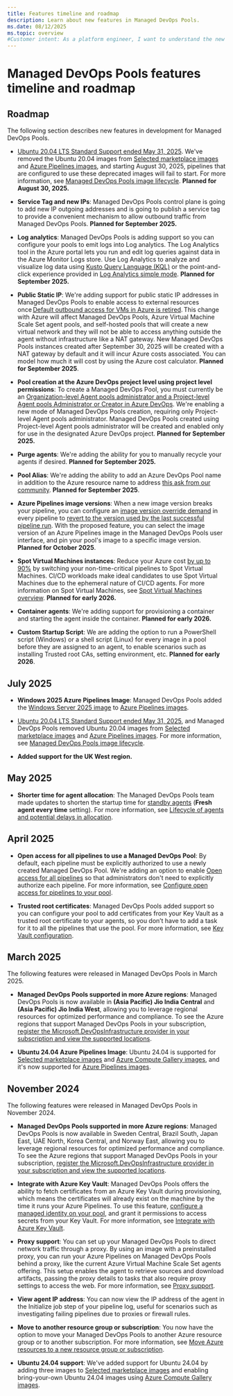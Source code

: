 ```yaml
---
title: Features timeline and roadmap
description: Learn about new features in Managed DevOps Pools.
ms.date: 08/12/2025
ms.topic: overview
#Customer intent: As a platform engineer, I want to understand the new features in Managed DevOps Pools.
---
```


# Managed DevOps Pools features timeline and roadmap

## Roadmap

The following section describes new features in development for Managed DevOps Pools.

* [Ubuntu 20.04 LTS Standard Support ended May 31, 2025](https://ubuntu.com/blog/ubuntu-20-04-lts-end-of-life-standard-support-is-coming-to-an-end-heres-how-to-prepare). We've removed the Ubuntu 20.04 images from [Selected marketplace images](./configure-images.md#selected-marketplace-images) and [Azure Pipelines images](./configure-images.md#azure-pipelines-images), and starting August 30, 2025, pipelines that are configured to use these deprecated images will fail to start. For more information, see [Managed DevOps Pools image lifecycle](./configure-images.md#image-lifecycle). **Planned for August 30, 2025.**

* **Service Tag and new IPs**: Managed DevOps Pools control plane is going to add new IP outgoing addresses and is going to publish a service tag to provide a convenient mechanism to allow outbound traffic from Managed DevOps Pools. **Planned for September 2025.**

* **Log analytics**: Managed DevOps Pools is adding support so you can configure your pools to emit logs into Log analytics. The Log Analytics tool in the Azure portal lets you run and edit log queries against data in the Azure Monitor Logs store. Use Log Analytics to analyze and visualize log data using [Kusto Query Language (KQL)](/azure/azure-monitor/logs/get-started-queries) or the point-and-click experience provided in [Log Analytics simple mode](/azure/azure-monitor/logs/log-analytics-simple-mode). **Planned for September 2025.**

* **Public Static IP**: We're adding support for public static IP addresses in Managed DevOps Pools to enable access to external resources once [Default outbound access for VMs in Azure is retired](https://azure.microsoft.com/updates?id=default-outbound-access-for-vms-in-azure-will-be-retired-transition-to-a-new-method-of-internet-access). This change with Azure will affect Managed DevOps Pools, Azure Virtual Machine Scale Set agent pools, and self-hosted pools that will create a new virtual network and they will not be able to access anything outside the agent without infrastructure like a NAT gateway. New Managed DevOps Pools instances created after September 30, 2025 will be created with a NAT gateway by default and it will incur Azure costs associated. You can model how much it will cost by using the Azure cost calculator. **Planned for September 2025**. 

* **Pool creation at the Azure DevOps project level using project level permissions**: To create a Managed DevOps Pool, you must currently be an [Organization-level Agent pools administrator and a Project-level Agent pools Administrator or Creator in Azure DevOps](./prerequisites.md#verify-azure-devops-permissions). We're enabling a new mode of Managed DevOps Pools creation, requiring only Project-level Agent pools administrator. Managed DevOps Pools created using Project-level Agent pools administrator will be created and enabled only for use in the designated Azure DevOps project. **Planned for September 2025.**

* **Purge agents**: We're adding the ability for you to manually recycle your agents if desired. **Planned for September 2025.**

* **Pool Alias**: We're adding the ability to add an Azure DevOps Pool name in addition to the Azure resource name to address [this ask from our community](https://developercommunity.visualstudio.com/t/Managed-Devops-Pools-Custom-agent-pool/10834336). **Planned for September 2025**.

* **Azure Pipelines image versions**: When a new image version breaks your pipeline, you can configure an [image version override demand](./demands.md#imageversionoverride) in every pipeline to [revert to the version used by the last successful pipeline run](./troubleshooting.md#check-to-see-if-there-has-been-an-image-update). With the proposed feature, you can select the image version of an Azure Pipelines image in the Managed DevOps Pools user interface, and pin your pool's image to a specific image version. **Planned for October 2025**.

* **Spot Virtual Machines instances**: Reduce your Azure cost [by up to 90%](/azure/architecture/guide/spot/spot-eviction#understand-spot-vm-pricing) by switching your non-time-critical pipelines to Spot Virtual Machines. CI/CD workloads make ideal candidates to use Spot Virtual Machines due to the ephemeral nature of CI/CD agents. For more information on Spot Virtual Machines, see [Spot Virtual Machines overview](https://azure.microsoft.com/products/virtual-machines/spot). **Planned for early 2026.**

* **Container agents**: We're adding support for provisioning a container and starting the agent inside the container. **Planned for early 2026.**

* **Custom Startup Script**: We are adding the option to run a PowerShell script (Windows) or a shell script (Linux) for every image in a pool before they are assigned to an agent, to enable scenarios such as installing Trusted root CAs, setting environment, etc. **Planned for early 2026**.

## July 2025

* **Windows 2025 Azure Pipelines Image**: Managed DevOps Pools added the [Windows Server 2025 image](https://github.com/actions/runner-images/blob/main/images/windows/Windows2025-Readme.md) to [Azure Pipelines images](./configure-images.md#azure-pipelines-images).

* [Ubuntu 20.04 LTS Standard Support ended May 31, 2025](https://ubuntu.com/blog/ubuntu-20-04-lts-end-of-life-standard-support-is-coming-to-an-end-heres-how-to-prepare), and Managed DevOps Pools removed Ubuntu 20.04 images from [Selected marketplace images](./configure-images.md#selected-marketplace-images) and [Azure Pipelines images](./configure-images.md#azure-pipelines-images). For more information, see [Managed DevOps Pools image lifecycle](./configure-images.md#image-lifecycle).

* **Added support for the UK West region.**

## May 2025

* **Shorter time for agent allocation**: The Managed DevOps Pools team made updates to shorten the startup time for [standby agents](./configure-scaling.md#standby-agent-mode) (**Fresh agent every time** setting). For more information, see [Lifecycle of agents and potential delays in allocation](./configure-scaling.md#lifecycle-of-agents-and-potential-delays-in-allocation).

## April 2025

* **Open access for all pipelines to use a Managed DevOps Pool**: By default, each pipeline must be explicitly authorized to use a newly created Managed DevOps Pool. We're adding an option to enable [Open access for all pipelines](../pipelines/agents/pools-queues.md#pipeline-permissions) so that administrators don't need to explicitly authorize each pipeline. For more information, see [Configure open access for pipelines to your pool](./configure-security.md#configure-open-access-for-pipelines-to-your-pool).

* **Trusted root certificates**: Managed DevOps Pools added support so you can configure your pool to add certificates from your Key Vault as a trusted root certificate to your agents, so you don’t have to add a task for it to all the pipelines that use the pool. For more information, see [Key Vault configuration](./configure-security.md#key-vault-configuration).

## March 2025

The following features were released in Managed DevOps Pools in March 2025.

* **Managed DevOps Pools supported in more Azure regions**: Managed DevOps Pools is now available in **(Asia Pacific) Jio India Central** and **(Asia Pacific) Jio India West**, allowing you to leverage regional resources for optimized performance and compliance. To see the Azure regions that support Managed DevOps Pools in your subscription, [register the Microsoft.DevOpsInfrastructure provider in your subscription and view the supported locations](prerequisites.md#register-the-managed-devops-pools-resource-provider-in-your-azure-subscription).

* **Ubuntu 24.04 Azure Pipelines Image**: Ubuntu 24.04 is supported for [Selected marketplace images](./configure-images.md#selected-marketplace-images) and [Azure Compute Gallery images](./configure-images.md#azure-compute-gallery-images), and it's now supported for [Azure Pipelines images](./configure-images.md#azure-pipelines-images).

## November 2024

The following features were released in Managed DevOps Pools in November 2024.

* **Managed DevOps Pools supported in more Azure regions**: Managed DevOps Pools is now available in Sweden Central, Brazil South, Japan East, UAE North, Korea Central, and Norway East, allowing you to leverage regional resources for optimized performance and compliance. To see the Azure regions that support Managed DevOps Pools in your subscription, [register the Microsoft.DevOpsInfrastructure provider in your subscription and view the supported locations](prerequisites.md#register-the-managed-devops-pools-resource-provider-in-your-azure-subscription).

* **Integrate with Azure Key Vault**: Managed DevOps Pools offers the ability to fetch certificates from an Azure Key Vault during provisioning, which means the certificates will already exist on the machine by the time it runs your Azure Pipelines. To use this feature, [configure a managed identity on your pool](./configure-identity.md), and grant it permissions to access secrets from your Key Vault. For more information, see [Integrate with Azure Key Vault](./configure-security.md#key-vault-configuration).

* **Proxy support**: You can set up your Managed DevOps Pools to direct network traffic through a proxy. By using an image with a preinstalled proxy, you can run your Azure Pipelines on Managed DevOps Pools behind a proxy, like the current Azure Virtual Machine Scale Set agents offering. This setup enables the agent to retrieve sources and download artifacts, passing the proxy details to tasks that also require proxy settings to access the web. For more information, see [Proxy support](./configure-networking.md#configure-the-azure-devops-agent-to-run-behind-a-proxy).

* **View agent IP address**: You can now view the IP address of the agent in the Initialize job step of your pipeline log, useful for scenarios such as investigating failing pipelines due to proxies or firewall rules.

* **Move to another resource group or subscription**: You now have the option to move your Managed DevOps Pools to another Azure resource group or to another subscription. For more information, see [Move Azure resources to a new resource group or subscription](/azure/azure-resource-manager/management/move-resource-group-and-subscription).

* **Ubuntu 24.04 support**: We've added support for Ubuntu 24.04 by adding three images to [Selected marketplace images](./configure-images.md#selected-marketplace-images) and enabling bring-your-own Ubuntu 24.04 images using [Azure Compute Gallery images](./configure-images.md#azure-compute-gallery-images). 

